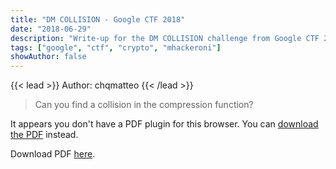 ```yaml
---
title: "DM COLLISION - Google CTF 2018"
date: "2018-06-29"
description: "Write-up for the DM COLLISION challenge from Google CTF 2018."
tags: ["google", "ctf", "crypto", "mhackeroni"]
showAuthor: false
---
```


{{< lead >}}
Author: chqmatteo
{{< /lead >}}

> Can you find a collision in the compression function?

<!-- Embedding PDF directly using object tag for better compatibility -->
<object data="/docs/dm_collision_mhackeroni.pdf" type="application/pdf" width="100%" height="700px">
  <p>It appears you don't have a PDF plugin for this browser. You can <a href="/docs/dm_collision_mhackeroni.pdf">download the PDF</a> instead.</p>
</object>

Download PDF [here](/docs/dm_collision_mhackeroni.pdf).

